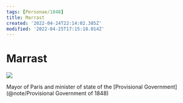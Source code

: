 ```yaml
---
tags: [Personae/1848]
title: Marrast
created: '2022-04-24T22:14:02.385Z'
modified: '2022-04-25T17:15:18.014Z'
---
```


# Marrast
![](@attachment/Marrast.jpg)

Mayor of Paris and minister of state of the [Provisional Government](@note/Provisional Government of 1848)

